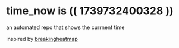# time_now is (( 1739732400328 ))

an automated repo that shows the currnent time

inspired by [breakingheatmap](https://github.com/breakingheatmap/breakingheatmap)